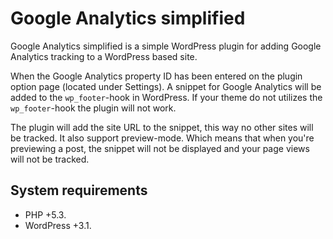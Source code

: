 # Google Analytics simplified

Google Analytics simplified is a simple WordPress plugin for adding Google Analytics tracking to a WordPress based site.

When the Google Analytics property ID has been entered on the plugin option page (located under Settings). A snippet for Google Analytics will be added to the `wp_footer`-hook in WordPress. If your theme do not utilizes the `wp_footer`-hook the plugin will not work.

The plugin will add the site URL to the snippet, this way no other sites will be tracked. It also support preview-mode. Which means that when you're previewing a post, the snippet will not be displayed and your page views will not be tracked.

## System requirements

* PHP +5.3.
* WordPress +3.1.